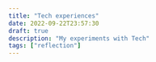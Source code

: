 ```yaml
---
title: "Tech experiences"
date: 2022-09-22T23:57:30
draft: true
description: "My experiments with Tech"
tags: ["reflection"]
---
```

